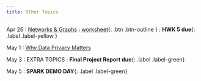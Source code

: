 ```yaml
---
title: Other Topics
---
```


Apr 26 
: [Networks & Graphs](https://github.com/gallettilance/CS506-Spring2023/raw/main/slides/21_Network_Analysis.pdf) 
  : [worksheet](https://github.com/gallettilance/CS506-Spring2023/blob/main/worksheets/worksheet_20.ipynb){: .btn .btn-outline } 
    : **HWK 5 due**{: .label .label-yellow }

May 1
: [Why Data Privacy Matters](#) 

May 3
: EXTRA TOPICS
  : **Final Project Report due**{: .label .label-green}

May 5
: **SPARK DEMO DAY**{: .label .label-green}
